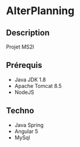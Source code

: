 # AlterPlanning

## Description 

Projet MS2I

## Prérequis

- Java JDK 1.8
- Apache Tomcat 8.5
- NodeJS

## Techno

- Java Spring
- Angular 5
- MySql

